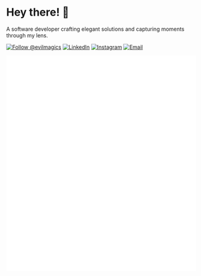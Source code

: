 # Hey there! 👋

A software developer crafting elegant solutions and capturing moments through my lens.

<a href="https://github.com/evilmagics"><img src="https://img.shields.io/github/followers/evilmagics?label=Follow&style=social" alt="Follow @evilmagics" /></a>
<a href="https://www.linkedin.com/in/richy-saragih/"><img src="https://img.shields.io/badge/LinkedIn-%230077B5?logo=linkedin&logoColor=white" alt="LinkedIn" /></a>
<a href="https://instagram.com/richy.saragih"><img src="https://img.shields.io/badge/Instagram-%23E4405F.svg?logo=Instagram&logoColor=white" alt="Instagram" /></a>
<a href="mailto:richy.rotuahta15@gmail.com"><img src="https://img.shields.io/badge/Gmail-D14836?logo=gmail&logoColor=white" alt="Email" /></a>

![Metrics](metrics.classic.svg)

